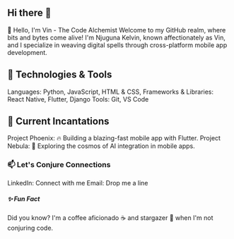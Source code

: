 ## Hi there 👋
👋 Hello, I'm Vin - The Code Alchemist
Welcome to my GitHub realm, where bits and bytes come alive! I'm Njuguna Kelvin, known affectionately as Vin, and I specialize in weaving digital spells through cross-platform mobile app development.


<h2><b>🚀 Technologies & Tools</b></h2>
Languages: Python, JavaScript, HTML & CSS, 
Frameworks & Libraries: React Native, Flutter, Django
Tools: Git, VS Code


<h2><b>🌱 Current Incantations</b></h2>
Project Phoenix: 🔥 Building a blazing-fast mobile app with Flutter.
Project Nebula: 🌌 Exploring the cosmos of AI integration in mobile apps.


<h3><b>📫 Let's Conjure Connections</b></h3>
LinkedIn: Connect with me
Email: Drop me a line


<h5><b>✨ Fun Fact</b></h5>
Did you know? I'm a coffee aficionado ☕️ and stargazer 🌠 when I'm not conjuring code.
<!--
**NjugunaKelvin/NjugunaKelvin** is a ✨ _special_ ✨ repository because its `README.md` (this file) appears on your GitHub profile.

Here are some ideas to get you started:

- 🔭 I’m currently working on ...
- 🌱 I’m currently learning ...
- 👯 I’m looking to collaborate on ...
- 🤔 I’m looking for help with ...
- 💬 Ask me about ...
- 📫 How to reach me: ...
- 😄 Pronouns: ...
- ⚡ Fun fact: ...
-->
